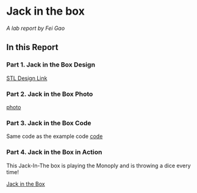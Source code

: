 # Jack in the box

*A lab report by Fei Gao*

## In this Report

### Part 1. Jack in the Box Design

[STL Design Link](../src/lab5/design.stl)

### Part 2. Jack in the Box Photo

[photo](../img/lab5/proto.jpeg)

### Part 3. Jack in the Box Code

Same code as the example code 
[code](../src/lab5/open.ino)

### Part 4. Jack in the Box in Action

This Jack-In-The box is playing the Monoply and is throwing a dice every time!

[Jack in the Box](https://www.youtube.com/watch?v=aeR-53hSo4c)
